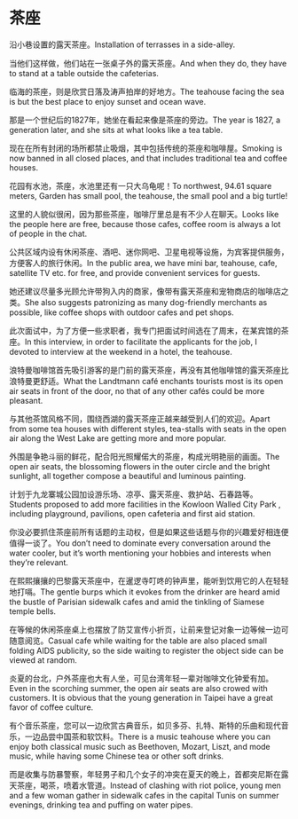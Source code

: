 # 茶座

<p><span class="chinese">沿小巷设置的露天茶座。</span><span class="english">Installation of terrasses in a side-alley.</span></p>

<p><span class="chinese">当他们这样做，他们站在一张桌子外的露天茶座。</span><span class="english">And when they do, they have to stand at a table outside the cafeterias.</span></p>

<p><span class="chinese">临海的茶座，则是欣赏日落及涛声拍岸的好地方。</span><span class="english">The teahouse facing the sea is but the best place to enjoy sunset and ocean wave.</span></p>

<p><span class="chinese">那是一个世纪后的1827年，她坐在看起来像是茶座的旁边。</span><span class="english">The year is 1827, a generation later, and she sits at what looks like a tea table.</span></p>

<p><span class="chinese">现在在所有封闭的场所都禁止吸烟，其中包括传统的茶座和咖啡屋。</span><span class="english">Smoking is now banned in all closed places, and that includes traditional tea and coffee houses.</span></p>

<p><span class="chinese">花园有水池，茶座，水池里还有一只大乌龟呢！</span><span class="english">To northwest, 94.61 square meters, Garden has small pool, the teahouse, the small pool and a big turtle!</span></p>

<p><span class="chinese">这里的人貌似很闲，因为那些茶座，咖啡厅里总是有不少人在聊天。</span><span class="english">Looks like the people here are free, because those cafes, coffee room is always a lot of people in the chat.</span></p>

<p><span class="chinese">公共区域内设有休闲茶座、酒吧、迷你网吧、卫星电视等设施，为宾客提供服务，方便客人的旅行休闲。</span><span class="english">In the public area, we have mini bar, teahouse, cafe, satellite TV etc. for free, and provide convenient services for guests.</span></p>

<p><span class="chinese">她还建议尽量多光顾允许带狗入内的商家，像带有露天茶座和宠物商店的咖啡店之类。</span><span class="english">She also suggests patronizing as many dog-friendly merchants as possible, like coffee shops with outdoor cafes and pet shops.</span></p>

<p><span class="chinese">此次面试中，为了方便一些求职者，我专门把面试时间选在了周末，在某宾馆的茶座。</span><span class="english">In this interview, in order to facilitate the applicants for the job, I devoted to interview at the weekend in a hotel, the teahouse.</span></p>

<p><span class="chinese">浪特曼咖啡馆首先吸引游客的是门前的露天茶座，再没有其他咖啡馆的露天茶座比浪特曼更舒适。</span><span class="english">What the Landtmann café enchants tourists most is its open air seats in front of the door, no that of any other cafés could be more pleasant.</span></p>

<p><span class="chinese">与其他茶馆风格不同，围绕西湖的露天茶座正越来越受到人们的欢迎。</span><span class="english">Apart from some tea houses with different styles, tea-stalls with seats in the open air along the West Lake are getting more and more popular.</span></p>

<p><span class="chinese">外围是争艳斗丽的鲜花，配合阳光照耀偌大的茶座，构成光明艳丽的画面。</span><span class="english">The open air seats, the blossoming flowers in the outer circle and the bright sunlight, all together compose a beautiful and luminous painting.</span></p>

<p><span class="chinese">计划于九龙寨城公园加设游乐场、凉亭、露天茶座、救护站、石春路等。</span><span class="english">Students proposed to add more facilities in the Kowloon Walled City Park , including playground, pavilions, open cafeteria and first aid station.</span></p>

<p><span class="chinese">你没必要抓住茶座前所有话题的主动权，但是如果这些话题与你的兴趣爱好相连便值得一谈了。</span><span class="english">You don’t need to dominate every conversation around the water cooler, but it’s worth mentioning your hobbies and interests when they’re relevant.</span></p>

<p><span class="chinese">在熙熙攘攘的巴黎露天茶座中，在暹逻寺叮咚的钟声里，能听到饮用它的人在轻轻地打嗝。</span><span class="english">The gentle burps which it evokes from the drinker are heard amid the bustle of Parisian sidewalk cafes and amid the tinkling of Siamese temple bells.</span></p>

<p><span class="chinese">在等候的休闲茶座桌上也摆放了防艾宣传小折页，让前来登记对象一边等候一边可随意阅览。</span><span class="english">Casual cafe while waiting for the table are also placed small folding AIDS publicity, so the side waiting to register the object side can be viewed at random.</span></p>

<p><span class="chinese">炎夏的台北，户外茶座也大有人坐，可见台湾年轻一辈对咖啡文化钟爱有加。</span><span class="english">Even in the scorching summer, the open air seats are also crowed with customers. It is obvious that the young generation in Taipei have a great favor of coffee culture.</span></p>

<p><span class="chinese">有个音乐茶座，您可以一边欣赏古典音乐，如贝多芬、扎特、斯特的乐曲和现代音乐，一边品尝中国茶和软饮料。</span><span class="english">There is a music teahouse where you can enjoy both classical music such as Beethoven, Mozart, Liszt, and mode music, while having some Chinese tea or other soft drinks.</span></p>

<p><span class="chinese">而是收集与防暴警察，年轻男子和几个女子的冲突在夏天的晚上，首都突尼斯在露天茶座，喝茶，喷着水管道。</span><span class="english">Instead of clashing with riot police, young men and a few woman gather in sidewalk cafes in the capital Tunis on summer evenings, drinking tea and puffing on water pipes.</span></p>

